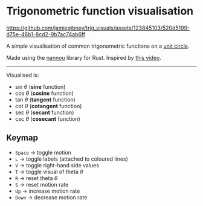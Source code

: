 # Trigonometric function visualisation

https://github.com/jamiegibney/trig_visuals/assets/123845103/520d5199-d75e-46b1-8cd2-9b7ac74ab6ff

A simple visualisation of common trigonometric functions on a [unit circle](https://en.wikipedia.org/wiki/Unit_circle).

Made using the [nannou](https://github.com/nannou-org/nannou) library for Rust. Inspired by [this video](https://youtu.be/Dsf6ADwJ66E?si=xC_gJOOfiLqyZQ35).

---

Visualised is:
- $\mathrm{sin}\ θ$ (**sine** function)
- $\mathrm{cos}\ θ$ (**cosine** function)
- $\mathrm{tan}\ θ$ (**tangent** function)
- $\mathrm{cot}\ θ$ (**cotangent** function)
- $\mathrm{sec}\ θ$ (**secant** function)
- $\mathrm{csc}\ θ$ (**cosecant** function)

## Keymap
- `Space` → toggle motion
- `L` → toggle labels (attached to coloured lines)
- `V` → toggle right-hand side values
- `T` → toggle visual of theta $θ$
- `R` → reset theta $θ$
- `S` → reset motion rate
- `Up` → increase motion rate
- `Down` → decrease motion rate

